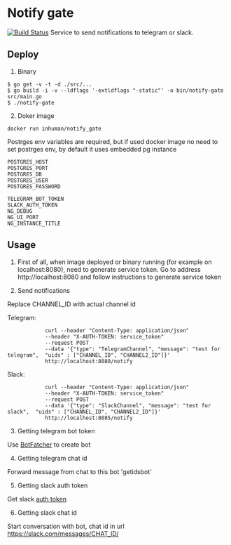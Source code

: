 # Notify gate
[![Build Status](https://travis-ci.org/inhuman/notify_gate.svg?branch=master)](https://travis-ci.org/inhuman/notify_gate)
Service to send notifications to telegram or slack.

## Deploy

1. Binary
```
$ go get -v -t -d ./src/...
$ go build -i -v --ldflags '-extldflags "-static"' -o bin/notify-gate src/main.go
$ ./notify-gate
```

2. Doker image
```
docker run inhuman/notify_gate
```

Postrges env variables are required, but if used docker image no need to set postrges env, by default it uses embedded pg instance
```
POSTGRES_HOST
POSTGRES_PORT 
POSTGRES_DB 
POSTGRES_USER
POSTGRES_PASSWORD

TELEGRAM_BOT_TOKEN 
SLACK_AUTH_TOKEN
NG_DEBUG
NG_UI_PORT
NG_INSTANCE_TITLE

```

## Usage

1. First of all, when image deployed or binary running (for example on localhost:8080), need to generate service token. Go to address http://localhost:8080 and follow instructions to generate service token

2. Send notifications

Replace CHANNEL_ID with actual channel id

Telegram:
```
            curl --header "Content-Type: application/json" 
            --header "X-AUTH-TOKEN: service_token"
            --request POST 
            --data '{"type": "TelegramChannel", "message": "test for telegram",  "uids" : ["CHANNEL_ID", "CHANNEL2_ID"]}'
            http://localhost:8080/notify
```
Slack:
```
            curl --header "Content-Type: application/json" 
            --header "X-AUTH-TOKEN: service_token"
            --request POST 
            --data '{"type": "SlackChannel", "message": "test for slack",  "uids" : ["CHANNEL_ID", "CHANNEL2_ID"]}'
            http://localhost:8085/notify
```
3. Getting telegram bot token

Use [BotFatcher](https://www.siteguarding.com/en/how-to-get-telegram-bot-api-token) to create bot 

4. Getting telegram chat id

Forward message from chat to this bot 'getidsbot'

5. Getting slack auth token

Get slack [auth token](https://get.slack.help/hc/en-us/articles/215770388-Create-and-regenerate-API-tokens)

6. Getting slack chat id

Start conversation with bot, chat id in url https://slack.com/messages/CHAT_ID/


